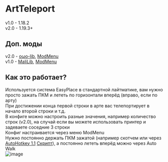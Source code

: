 # ArtTeleport
v1.0 - 1.18.2  
v2.0 - 1.19.3+  

## Доп. моды

v2.0 - [oωo-lib](https://modrinth.com/mod/owo-lib), [ModMenu](https://modrinth.com/mod/modmenu)  
v1.0 - [MaliLib](https://cursefire.com/minecraft/mc-mods/malilib), [ModMenu](https://modrinth.com/mod/modmenu)  

## Как это работает?
Используется система EasyPlace в стандартной лайтматике, вам нужно просто зажать ПКМ и лететь по горизонтали вперёд (вправо, если по арту)  
При достижении конца первой строки в арте вас телепортирует в начало второй строки и т.д.  
В конфиге можно настроить разные значения, например количество строк (v2.0), на случай если вы можете использовать принтер и задеваете соседние 3 строки  
Конфиг настраивается через меню ModMenu  
Нужно постоянно держать ПКМ зажатой (например скотчем или через [AutoHotkey 1.1](https://www.autohotkey.com/) [Скрипт](https://www.reddit.com/r/AutoHotkey/comments/717188/comment/dn8ldlw/?utm_source=share&utm_medium=web2x&context=3)), а постоянно лететь вперёд можно через Auto Walk  
![image](https://user-images.githubusercontent.com/68079109/224092446-659836d1-a40e-481c-982f-c7bac9ff6a52.png)  
